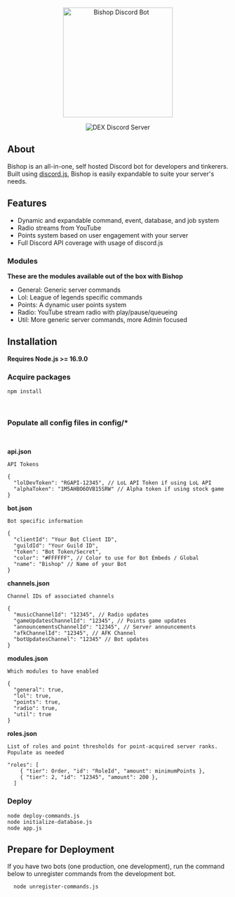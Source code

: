 <div align="center">
	<br />
	<p>
		<img src="https://git.alexriley.me/repo-avatars/12-5bf0c8fdfc11c47e193cd60a18a1a7b7" width="250" alt="Bishop Discord Bot" />
	</p>
	<p>
		<img src="https://img.shields.io/discord/604872185391087629?style=for-the-badge" alt="DEX Discord Server" />
</div>

## About
Bishop is an all-in-one, self hosted Discord bot for developers and tinkerers. Built using <a href="https://discord.js.org/">discord.js</a>, Bishop is easily expandable to suite your server's needs.
## Features
- Dynamic and expandable command, event, database, and job system
- Radio streams from YouTube
- Points system based on user engagement with your server
- Full Discord API coverage with usage of discord.js

### Modules
**These are the modules available out of the box with Bishop**
- General: Generic server commands
- Lol: League of legends specific commands
- Points: A dynamic user points system
- Radio: YouTube stream radio with play/pause/queueing
- Util: More generic server commands, more Admin focused

## Installation
**Requires Node.js >= 16.9.0**

### Acquire packages
```sh-session
npm install
```
<br>

### Populate all config files in config/*
<br>

**api.json**
```
API Tokens

{
  "lolDevToken": "RGAPI-12345", // LoL API Token if using LoL API
  "alphaToken": "1M5AHBO6OVB15SRW" // Alpha token if using stock game
}
```
**bot.json**
```
Bot specific information

{
  "clientId": "Your Bot Client ID",
  "guildId": "Your Guild ID",
  "token": "Bot Token/Secret",
  "color": "#FFFFFF", // Color to use for Bot Embeds / Global
  "name": "Bishop" // Name of your Bot
}
```
**channels.json**
```
Channel IDs of associated channels

{
  "musicChannelId": "12345", // Radio updates
  "gameUpdatesChannelId": "12345", // Points game updates
  "announcementsChannelId": "12345", // Server announcements
  "afkChannelId": "12345", // AFK Channel
  "botUpdatesChannel": "12345" // Bot updates
}
```
**modules.json**
```
Which modules to have enabled

{
  "general": true,
  "lol": true,
  "points": true,
  "radio": true,
  "util": true
}
```
**roles.json**
```
List of roles and point thresholds for point-acquired server ranks. Populate as needed

"roles": [
    { "tier": Order, "id": "RoleId", "amount": minimumPoints },
    { "tier": 2, "id": "12345", "amount": 200 },
  ]
```
### Deploy
```sh-session
node deploy-commands.js
node initialize-database.js
node app.js
```

## Prepare for Deployment
If you have two bots (one production, one development), run the command below to unregister commands from the development bot.

```bash
  node unregister-commands.js
```
